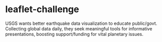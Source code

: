 # leaflet-challenge
 USGS wants better earthquake data visualization to educate public/govt. Collecting global data daily, they seek meaningful tools for informative presentations, boosting support/funding for vital planetary issues.
